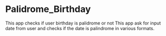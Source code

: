 # Palidrome_Birthday
This app checks if user birthday is palidrome or not
This app ask for input date from user and checks if the date is palindrome in various formats.
